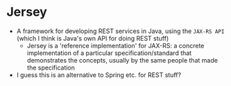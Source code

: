 # Jersey

* A framework for developing REST services in Java, using the `JAX-RS API` (which I think is Java's own API for doing REST stuff)
  - Jersey is a 'reference implementation' for JAX-RS: a concrete implementation of a particular specification/standard that demonstrates the concepts, usually by the same people that made the specification
* I guess this is an alternative to Spring etc. for REST stuff?
